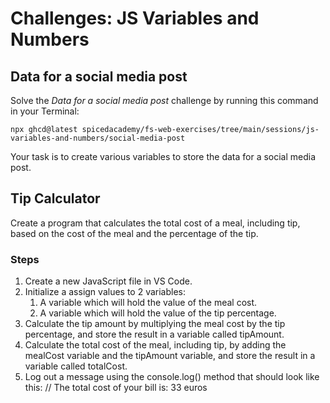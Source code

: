 # Challenges: JS Variables and Numbers

## Data for a social media post

Solve the _Data for a social media post_ challenge by running this command in your Terminal:

```
npx ghcd@latest spicedacademy/fs-web-exercises/tree/main/sessions/js-variables-and-numbers/social-media-post
```

Your task is to create various variables to store the data for a social media post.

## Tip Calculator

Create a program that calculates the total cost of a meal, including tip, based on the cost of the meal and the percentage of the tip.

### Steps

1. Create a new JavaScript file in VS Code.
2. Initialize a assign values to 2 variables:
   1. A variable which will hold the value of the meal cost.
   2. A variable which will hold the value of the tip percentage.
3. Calculate the tip amount by multiplying the meal cost by the tip percentage, and store the result in a variable called tipAmount.
4. Calculate the total cost of the meal, including tip, by adding the mealCost variable and the tipAmount variable, and store the result in a variable called totalCost.
5. Log out a message using the console.log() method that should look like this:
   // The total cost of your bill is: 33 euros
